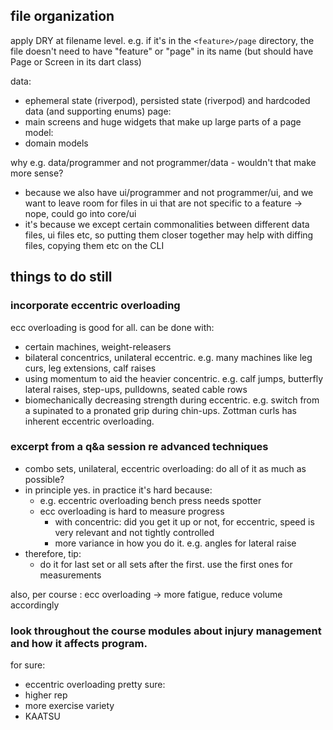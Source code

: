 
## file organization

apply DRY at filename level. e.g. if it's in the `<feature>/page` directory, the file doesn't need to have "feature" or "page" in its name (but should have Page or Screen in its dart class)

data:
* ephemeral state (riverpod), persisted state (riverpod) and hardcoded data (and supporting enums)
page:
* main screens and huge widgets that make up large parts of a page
model:
* domain models


why e.g. data/programmer and not programmer/data - wouldn't that make more sense?
* because we also have ui/programmer and not programmer/ui, and we want to leave room for files in ui that are not specific to a feature -> nope, could go into core/ui
* it's because we except certain commonalities between different data files, ui files etc, so putting them closer together may help with diffing files, copying them etc on the CLI

## things to do still

### incorporate eccentric overloading

ecc overloading is good for all. can be done with:
- certain machines, weight-releasers
- bilateral concentrics, unilateral eccentric. e.g. many machines like leg curs, leg extensions, calf raises
- using momentum to aid the heavier concentric. e.g. calf jumps, butterfly lateral raises, step-ups, pulldowns, seated cable rows
- biomechanically decreasing strength during eccentric. e.g. switch from a supinated to a pronated grip during chin-ups. Zottman curls has inherent eccentric overloading. 

### excerpt from a q&a session re advanced techniques

- combo sets, unilateral, eccentric overloading: do all of it as much as possible?
- in principle yes. in practice it's hard because:
    - e.g. eccentric overloading bench press needs spotter
    - ecc overloading is hard to measure progress
        - with concentric: did you get it up or not, for eccentric, speed is very relevant and not tightly controlled
        - more variance in how you do it. e.g. angles for lateral raise
- therefore, tip:
    - do it for last set or all sets after the first. use the first ones for measurements


also, per course : ecc overloading -> more fatigue, reduce volume accordingly


### look throughout the course modules about injury management and how it affects program.

for sure:
- eccentric overloading
pretty sure:
- higher rep
- more exercise variety
- KAATSU
